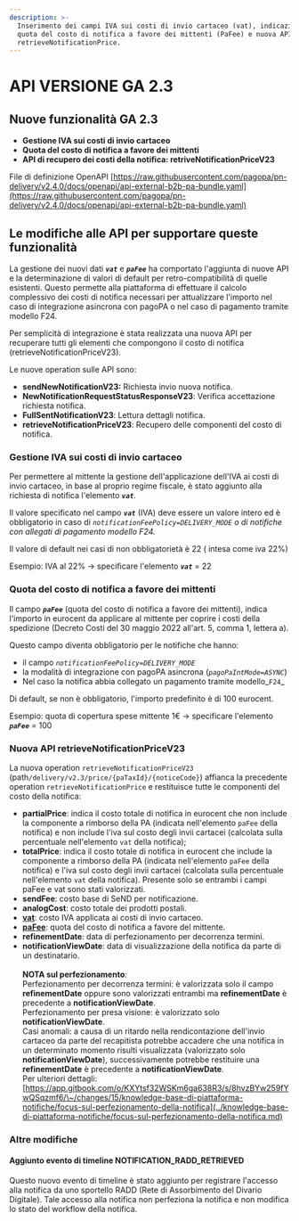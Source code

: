 ```yaml
---
description: >-
  Inserimento dei campi IVA sui costi di invio cartaceo (vat), indicazione della
  quota del costo di notifica a favore dei mittenti (PaFee) e nuova API
  retrieveNotificationPrice.
---
```


# API VERSIONE GA 2.3

## **Nuove funzionalità GA 2.3**

* **Gestione IVA sui costi di invio cartaceo**
* **Quota del costo di notifica a favore dei mittenti**
* **API di recupero dei costi della notifica: retriveNotificationPriceV23**

File di definizione OpenAPI [https://raw.githubusercontent.com/pagopa/pn-delivery/v2.4.0/docs/openapi/api-external-b2b-pa-bundle.yaml](https://raw.githubusercontent.com/pagopa/pn-delivery/v2.4.0/docs/openapi/api-external-b2b-pa-bundle.yaml)

## Le modifiche alle API per supportare queste funzionalità

La gestione dei nuovi dati _**`vat`**_ e _**`paFee`**_ ha comportato l'aggiunta di nuove API e la determinazione di valori di default per retro-compatibilità di quelle esistenti. Questo permette alla piattaforma di effettuare il calcolo complessivo dei costi di notifica necessari per attualizzare l'importo nel caso di integrazione asincrona con pagoPA o nel caso di pagamento tramite modello F24.

Per semplicità di integrazione è stata realizzata una nuova API per recuperare tutti gli elementi che compongono il costo di notifica (retrieveNotificationPriceV23).

Le nuove operation sulle API sono:

* **sendNewNotificationV23:** Richiesta invio nuova notifica.
* **NewNotificationRequestStatusResponseV23**: Verifica accettazione richiesta notifica.
* **FullSentNotificationV23**: Lettura dettagli notifica.
* **retrieveNotificationPriceV23**: Recupero delle componenti del costo di notifica.

### Gestione IVA sui costi di invio cartaceo

Per permettere al mittente la gestione dell'applicazione dell'IVA ai costi di invio cartaceo, in base al proprio regime fiscale,  è stato aggiunto alla richiesta di notifica l'elemento _**`vat`**_.

Il valore specificato nel campo _**`vat`**_ (IVA) deve essere un valore intero ed è obbligatorio in caso di _`notificationFeePolicy=DELIVERY_MODE` o di notifiche con allegati di pagamento modello F24._

Il valore di default nei casi di non obbligatorietà è 22 ( intesa come iva 22%)

Esempio: IVA al 22% -> specificare l'elemento _**`vat`**_ = 22

### **Quota del costo di notifica a favore dei mittenti**

Il campo _**`paFee`**_ (quota del costo di notifica a favore dei mittenti), indica l'importo in eurocent da applicare al mittente per coprire i costi della spedizione (Decreto Costi del  30 maggio 2022 all'art. 5, comma 1, lettera a).

Questo campo diventa obbligatorio per le notifiche che hanno:

* il campo _`notificationFeePolicy=DELIVERY_MODE`_
* la modalità di integrazione con pagoPA asincrona (_`pagoPaIntMode=ASYNC`_)
* Nel caso la notifica abbia collegato un pagamento tramite modello_`F24`_

Di default, se non è obbligatorio, l'importo predefinito è di 100 eurocent.

Esempio: quota di copertura spese mittente 1€ -> specificare l'elemento _**`paFee`**_ = 100&#x20;

### **Nuova API retrieveNotificationPriceV23**&#x20;

La nuova operation `retrieveNotificationPriceV23` (path`/delivery/v2.3/price/{paTaxId}/{noticeCode}`) affianca la precedente operation `retrieveNotificationPrice` e restituisce tutte le componenti del costo della notifica:

* **partialPrice**: indica il costo totale di notifica in eurocent che non include la componente a rimborso della PA (indicata nell'elemento `paFee` della notifica) e non include l'iva sul costo degli invii cartacei (calcolata sulla percentuale nell'elemento `vat` della notifica);
* **totalPrice**: indica il costo totale di notifica in eurocent che include la componente a rimborso della PA (indicata nell'elemento `paFee` della notifica) e l'iva sul costo degli invii cartacei (calcolata sulla percentuale nell'elemento `vat` della notifica).  Presente solo se entrambi i campi paFee e vat sono stati valorizzati.
* **sendFee**: costo base di SeND per notificazione.
* **analogCost**: costo totale dei prodotti postali.
* [**vat**](api-versione-ga-2.3.md#iva): costo IVA applicata ai costi di invio cartaceo.
* [**paFee**](api-versione-ga-2.3.md#quota-del-costo-di-notifica-a-favore-dei-mittenti): quota del costo di notifica a favore del mittente.
* **refinementDate**: data di perfezionamento per decorrenza termini.
* **notificationViewDate**: data di visualizzazione della notifica da parte di un destinatario.\
  \
  **NOTA sul perfezionamento**: \
  Perfezionamento per decorrenza termini: è valorizzata solo il campo **refinementDate** oppure sono valorizzati entrambi ma **refinementDate** è precedente a **notificationViewDate**.\
  Perfezionamento per presa visione: è valorizzato solo **notificationViewDate**.\
  Casi anomali: a causa di un ritardo nella rendicontazione dell'invio cartaceo da parte del recapitista potrebbe accadere che una notifica in un determinato momento risulti visualizzata (valorizzato solo **notificationViewDate**), successivamente potrebbe restituire una **refinementDate** è precedente a **notificationViewDate**.\
  Per ulteriori dettagli: [https://app.gitbook.com/o/KXYtsf32WSKm6ga638R3/s/8hvzBYw259fYwQSqzmf6/\~/changes/15/knowledge-base-di-piattaforma-notifiche/focus-sul-perfezionamento-della-notifica](../knowledge-base-di-piattaforma-notifiche/focus-sul-perfezionamento-della-notifica.md)

### Altre modifiche

#### Aggiunto evento di timeline NOTIFICATION\_RADD\_RETRIEVED

Questo nuovo evento di timeline è stato aggiunto per registrare l'accesso alla notifica da uno sportello RADD (Rete di Assorbimento del Divario Digitale). Tale accesso alla notifica non perfeziona la notifica e non modifica lo stato del workflow della notifica.
